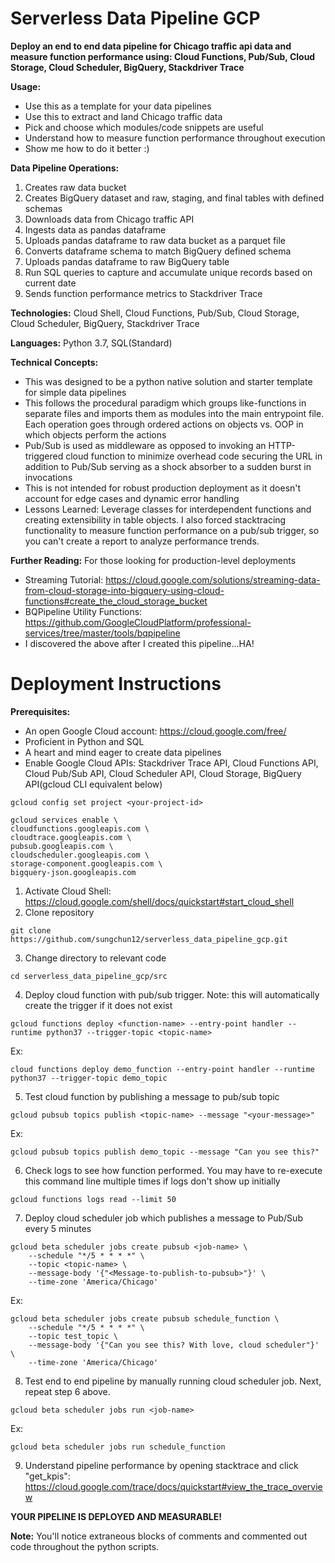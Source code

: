 # Serverless Data Pipeline GCP

**Deploy an end to end data pipeline for Chicago traffic api data and measure function performance using: Cloud Functions, Pub/Sub, Cloud Storage, Cloud Scheduler, BigQuery, Stackdriver Trace**

**Usage:**

- Use this as a template for your data pipelines
- Use this to extract and land Chicago traffic data
- Pick and choose which modules/code snippets are useful
- Understand how to measure function performance throughout execution
- Show me how to do it better :)

**Data Pipeline Operations:**

1. Creates raw data bucket
2. Creates BigQuery dataset and raw, staging, and final tables with defined schemas
3. Downloads data from Chicago traffic API
4. Ingests data as pandas dataframe
5. Uploads pandas dataframe to raw data bucket as a parquet file
6. Converts dataframe schema to match BigQuery defined schema
7. Uploads pandas dataframe to raw BigQuery table
8. Run SQL queries to capture and accumulate unique records based on current date
9. Sends function performance metrics to Stackdriver Trace

**Technologies:** Cloud Shell, Cloud Functions, Pub/Sub, Cloud Storage, Cloud Scheduler, BigQuery, Stackdriver Trace

**Languages:** Python 3.7, SQL(Standard)

**Technical Concepts:**

- This was designed to be a python native solution and starter template for simple data pipelines
- This follows the procedural paradigm which groups like-functions in separate files and imports them as modules into the main entrypoint file. Each operation goes through ordered actions on objects vs. OOP in which objects perform the actions
- Pub/Sub is used as middleware as opposed to invoking an HTTP-triggered cloud function to minimize overhead code securing the URL in addition to Pub/Sub serving as a shock absorber to a sudden burst in invocations
- This is not intended for robust production deployment as it doesn't account for edge cases and dynamic error handling
- Lessons Learned: Leverage classes for interdependent functions and creating extensibility in table objects. I also forced stacktracing functionality to measure function performance on a pub/sub trigger, so you can't create a report to analyze performance trends.

**Further Reading:** For those looking for production-level deployments

- Streaming Tutorial: https://cloud.google.com/solutions/streaming-data-from-cloud-storage-into-bigquery-using-cloud-functions#create_the_cloud_storage_bucket
- BQPipeline Utility Functions: https://github.com/GoogleCloudPlatform/professional-services/tree/master/tools/bqpipeline
- I discovered the above after I created this pipeline...HA!

# Deployment Instructions

**Prerequisites:**

- An open Google Cloud account: https://cloud.google.com/free/
- Proficient in Python and SQL
- A heart and mind eager to create data pipelines
- Enable Google Cloud APIs: Stackdriver Trace API, Cloud Functions API, Cloud Pub/Sub API, Cloud Scheduler API, Cloud Storage, BigQuery API(gcloud CLI equivalent below)

```
gcloud config set project <your-project-id>

gcloud services enable \
cloudfunctions.googleapis.com \
cloudtrace.googleapis.com \
pubsub.googleapis.com \
cloudscheduler.googleapis.com \
storage-component.googleapis.com \
bigquery-json.googleapis.com
```

1. Activate Cloud Shell: https://cloud.google.com/shell/docs/quickstart#start_cloud_shell
2. Clone repository

```
git clone https://github.com/sungchun12/serverless_data_pipeline_gcp.git
```

3. Change directory to relevant code

```
cd serverless_data_pipeline_gcp/src
```

4. Deploy cloud function with pub/sub trigger. Note: this will automatically create the trigger if it does not exist

```
gcloud functions deploy <function-name> --entry-point handler --runtime python37 --trigger-topic <topic-name>
```

Ex:

```
cloud functions deploy demo_function --entry-point handler --runtime python37 --trigger-topic demo_topic
```

5. Test cloud function by publishing a message to pub/sub topic

```
gcloud pubsub topics publish <topic-name> --message "<your-message>"
```

Ex:

```
gcloud pubsub topics publish demo_topic --message "Can you see this?"
```

6. Check logs to see how function performed. You may have to re-execute this command line multiple times if logs don't show up initially

```
gcloud functions logs read --limit 50
```

7. Deploy cloud scheduler job which publishes a message to Pub/Sub every 5 minutes

```
gcloud beta scheduler jobs create pubsub <job-name> \
	--schedule "*/5 * * * *" \
	--topic <topic-name> \
	--message-body '{"<Message-to-publish-to-pubsub>"}' \
	--time-zone 'America/Chicago'
```

Ex:

```
gcloud beta scheduler jobs create pubsub schedule_function \
	--schedule "*/5 * * * *" \
	--topic test_topic \
	--message-body '{"Can you see this? With love, cloud scheduler"}' \
	--time-zone 'America/Chicago'
```

8. Test end to end pipeline by manually running cloud scheduler job. Next, repeat step 6 above.

```
gcloud beta scheduler jobs run <job-name>
```

Ex:

```
gcloud beta scheduler jobs run schedule_function
```

9. Understand pipeline performance by opening stacktrace and click "get_kpis": https://cloud.google.com/trace/docs/quickstart#view_the_trace_overview

**YOUR PIPELINE IS DEPLOYED AND MEASURABLE!**

**Note:** You'll notice extraneous blocks of comments and commented out code throughout the python scripts.
